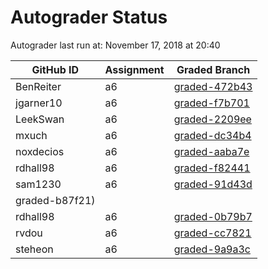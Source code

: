 # Autograder Status
Autograder last run at: November 17, 2018 at 20:40

| GitHub ID | Assignment | Graded Branch |
|-----------|------------|---------------|
| BenReiter | a6 | [graded-472b43](https://github.com/Fall2018COMP401-001/a6-BenReiter/tree/graded-472b43) | 
| jgarner10 | a6 | [graded-f7b701](https://github.com/Fall2018COMP401-001/a6-jgarner10/tree/graded-f7b701) | 
| LeekSwan | a6 | [graded-2209ee](https://github.com/Fall2018COMP401-001/a6-LeekSwan/tree/graded-2209ee) | 
| mxuch | a6 | [graded-dc34b4](https://github.com/Fall2018COMP401-001/a6-mxuch/tree/graded-dc34b4) | 
| noxdecios | a6 | [graded-aaba7e](https://github.com/Fall2018COMP401-001/a6-noxdecios/tree/graded-aaba7e) | 
| rdhall98 | a6 | [graded-f82441](https://github.com/Fall2018COMP401-001/a6-rdhall98/tree/graded-f82441) | 
| sam1230 | a6 | [graded-91d43d](https://github.com/Fall2018COMP401-001/a6-sam1230/tree/graded-91d43d) | 
graded-b87f21) | 
| rdhall98 | a6 | [graded-0b79b7](https://github.com/Fall2018COMP401-001/a6-rdhall98/tree/graded-0b79b7) | 
| rvdou | a6 | [graded-cc7821](https://github.com/Fall2018COMP401-001/a6-rvdou/tree/graded-cc7821) | 
| steheon | a6 | [graded-9a9a3c](https://github.com/Fall2018COMP401-001/a6-steheon/tree/graded-9a9a3c) | 
